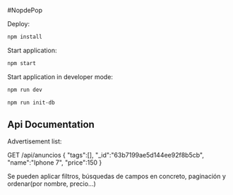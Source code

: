 #NopdePop

Deploy:

```sh
npm install
```

Start application:

```sh
npm start
```

Start application in developer mode:

```sh
npm run dev
```

```sh
npm run init-db
```

## Api Documentation

Advertisement list:

GET /api/anuncios
{
    "tags":[],
    "_id":"63b7199ae5d144ee92f8b5cb",
    "name":"Iphone 7",
    "price":150
}

Se pueden aplicar filtros, búsquedas de campos en concreto, paginación y ordenar(por nombre, precio...)